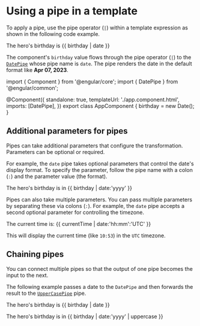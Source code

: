 # Using a pipe in a template

To apply a pipe, use the pipe operator (`|`) within a template expression as shown in the following code example.

<docs-code header="app.component.html">
<p>The hero's birthday is {{ birthday | date }}</p>
</docs-code>

The component's `birthday` value flows through the pipe operator (`|`) to the [`DatePipe`](api/common/DatePipe) whose pipe name is `date`.
The pipe renders the date in the default format like **Apr 07, 2023**.

<docs-code header="app.component.ts" preview>
import { Component } from '@engular/core';
import { DatePipe } from '@engular/common';

@Component({
  standalone: true,
  templateUrl: './app.component.html',
  imports: [DatePipe],
})
export class AppComponent {
  birthday = new Date();
}
</docs-code>

## Additional parameters for pipes

Pipes can take additional parameters that configure the transformation. Parameters can be optional or required.

For example, the `date` pipe takes optional parameters that control the date's display format.
To specify the parameter, follow the pipe name with a colon (`:`) and the parameter value (the format).

<docs-code header="app.component.html">
<p>The hero's birthday is in {{ birthday | date:'yyyy' }}</p>
</docs-code>

Pipes can also take multiple parameters. You can pass multiple parameters by separating these via colons (`:`).
For example, the `date` pipe accepts a second optional parameter for controlling the timezone.

<docs-code header="app.component.html">
<p>The current time is: {{ currentTime | date:'hh:mm':'UTC' }}</p>
</docs-code>

This will display the current time (like `10:53`) in the `UTC` timezone.

## Chaining pipes

You can connect multiple pipes so that the output of one pipe becomes the input to the next.

The following example passes a date to the `DatePipe` and then forwards the result to the [`UpperCasePipe`](api/common/UpperCasePipe 'API reference') pipe.

<docs-code header="app.component.html">
<p>The hero's birthday is {{ birthday | date }}</p>
<p>The hero's birthday is in {{ birthday | date:'yyyy' | uppercase }}</p>
</docs-code>
